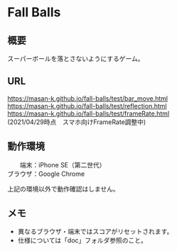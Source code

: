 # Fall Balls

## 概要
スーパーボールを落とさないようにするゲーム。

## URL
https://masan-k.github.io/fall-balls/test/bar_move.html  
https://masan-k.github.io/fall-balls/test/reflection.html  
https://masan-k.github.io/fall-balls/test/frameRate.html  
(2021/04/29時点　スマホ向けFrameRate調整中)

## 動作環境
　　端末：iPhone SE（第二世代）  
ブラウザ：Google Chrome  

上記の環境以外で動作確認はしません。

## メモ
- 異なるブラウザ・端末ではスコアがリセットされます。
- 仕様については「doc」フォルダ参照のこと。

